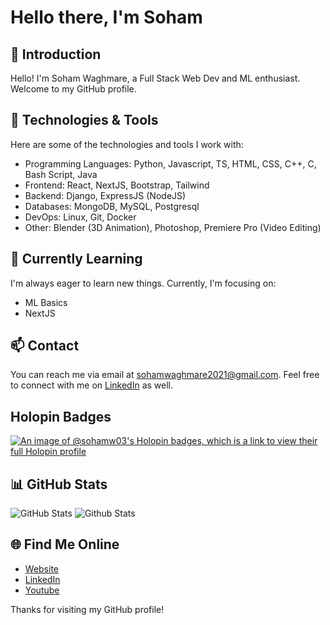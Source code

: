 # Hello there, I'm Soham

## 👋 Introduction

Hello! I'm Soham Waghmare, a Full Stack Web Dev and ML enthusiast. Welcome to my GitHub profile.

## 🔧 Technologies & Tools

Here are some of the technologies and tools I work with:

- Programming Languages: Python, Javascript, TS, HTML, CSS, C++, C, Bash Script, Java
- Frontend: React, NextJS, Bootstrap, Tailwind
- Backend: Django, ExpressJS (NodeJS)
- Databases: MongoDB, MySQL, Postgresql
- DevOps: Linux, Git, Docker
- Other: Blender (3D Animation), Photoshop, Premiere Pro (Video Editing)

## 🌱 Currently Learning

I'm always eager to learn new things. Currently, I'm focusing on:

- ML Basics
- NextJS

## 📫 Contact

You can reach me via email at sohamwaghmare2021@gmail.com. Feel free to connect with me on [LinkedIn](https://www.linkedin.com/in/soham-waghmare) as well.

## Holopin Badges
[![An image of @sohamw03's Holopin badges, which is a link to view their full Holopin profile](https://holopin.me/sohamw03)](https://holopin.io/@sohamw03)

## 📊 GitHub Stats

![GitHub Stats](https://github-readme-stats.vercel.app/api?username=sohamw03&theme=dark&show_icons=true&hide_border=true&count_private=true&card_width=1000)
![Github Stats](https://github-readme-stats.vercel.app/api/top-langs/?username=sohamw03&theme=dark&show_icons=true&hide_border=true&card_width=1000)

## 🌐 Find Me Online

- [Website](https://sohamw03.github.io)
- [LinkedIn](https://www.linkedin.com/in/soham-waghmare/)
- [Youtube](https://youtube.com/@sohamwaghmare?si=97Xf61kJmUlueU06)

Thanks for visiting my GitHub profile!
